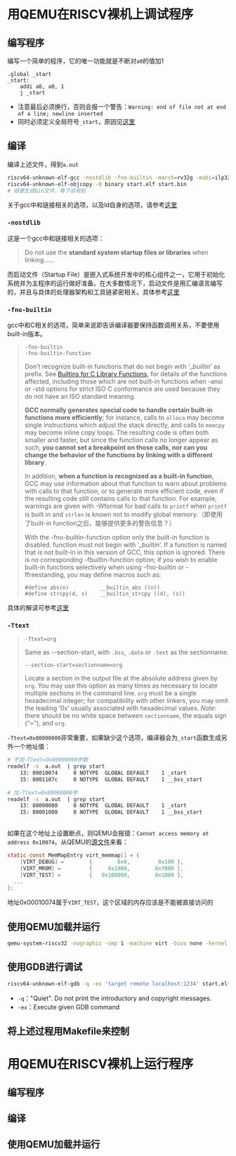 # 用QEMU在RISCV裸机上调试程序

## 编写程序

编写一个简单的程序，它的唯一功能就是不断对`a0`的值加1

```assembly
.global _start
_start:
	addi a0, a0, 1
	j _start

```

* 注意最后必须换行，否则会报一个警告：`Warning: end of file not at end of a line; newline inserted`
* 同时必须定义全局符号`_start`，原因见[这里](../ld/ld.md)

## 编译

编译上述文件，得到`a.out`

```bash
riscv64-unknown-elf-gcc -nostdlib -fno-builtin -march=rv32g -mabi=ilp32 -g -Wall -Ttext=0x80000000 loop.s  -o start.elf 
riscv64-unknown-elf-objcopy -O binary start.elf start.bin
# 顺便生成bin文件，等下会用到
```

关于gcc中和链接相关的选项，以及ld自身的选项，请参考[这里](../ld/ld.md)



### `-nostdlib`

这是一个gcc中和链接相关的选项：

> Do not use the **standard system startup files or libraries** when linking......

而启动文件（Startup File）是嵌入式系统开发中的核心组件之一，它用于初始化系统并为主程序的运行做好准备。在大多数情况下，启动文件是用汇编语言编写的，并且与具体的处理器架构和工具链紧密相关。具体参考[这里](https://zhuanlan.zhihu.com/p/12989475903)



### `-fno-builtin`

gcc中和C相关的选项，简单来说即告诉编译器要保持函数调用关系，不要使用built-in版本。

> ```
> -fno-builtin
> -fno-builtin-function
> ```
>
> Don’t recognize built-in functions that do not begin with ‘__builtin_’ as prefix.  See [Builtins for C Library Functions](https://gcc.gnu.org/onlinedocs/gcc/Library-Builtins.html), for details of the functions affected, including those which are not built-in functions when -ansi or -std options for strict ISO C conformance are used because they do not have an ISO standard meaning.
>
> **GCC normally generates special code to handle certain built-in functions more efficiently**; for instance, calls to `alloca` may become single instructions which adjust the stack directly, and calls to `memcpy` may become inline copy loops.  The resulting code is often both smaller and faster, but since the function calls no longer appear as such, **you cannot set a breakpoint on those calls, nor can you change the behavior of the functions by linking with a different library**.  
>
> In addition, **when a function is recognized as a built-in function**, GCC may use information about that function to warn about problems with calls to that function, or to generate more efficient code, even if the resulting code still contains calls to that function.  For example, warnings are given with -Wformat for bad calls to `printf` when `printf` is built in and `strlen` is known not to modify global memory.（即使用了built-in function之后，能够提供更多的警告信息？）
>
> With the -fno-builtin-function option only the built-in function is disabled.  function must not begin with ‘__builtin_’.  If a function is named that is not built-in in this version of GCC, this option is ignored.  There is no corresponding -fbuiltin-function option; if you wish to enable built-in functions selectively when using -fno-builtin or -ffreestanding, you may define macros such as:
>
> ```
> #define abs(n)          __builtin_abs ((n))
> #define strcpy(d, s)    __builtin_strcpy ((d), (s))
> ```
>

具体的解读可参考[这里](https://stackoverflow.com/questions/54281780/what-exactly-is-fno-builtin-doing-here)





### `-Ttext`

> ```
> -Ttext=org
> ```
>
> Same as --section-start, with `.bss`, `.data` or `.text` as the sectionname.
>
> 
>
>  ```
> --section-start=sectionname=org
>  ```
>
>  Locate a section in the output file at the absolute address given by `org`.  You may use this option as many times as necessary to locate multiple sections in the command line. `org` must be a single hexadecimal integer; for compatibility with other linkers, you may omit the leading ‘0x’ usually associated with hexadecimal values.  *Note:* there should be no white space between `sectionname`, the equals sign (“=”), and `org`.
>

`-Ttext=0x80000000`非常重要，如果缺少这个选项，编译器会为`_start`函数生成另外一个地址值：

```bash
# 不加-Ttext=0x80000000参数
readelf -s  a.out  | grep start
    13: 00010074     0 NOTYPE  GLOBAL DEFAULT    1 _start
    15: 0001107c     0 NOTYPE  GLOBAL DEFAULT    1 __bss_start
    
# 加-Ttext=0x80000000参
readelf -s  a.out  | grep start
    13: 80000000     0 NOTYPE  GLOBAL DEFAULT    1 _start
    15: 80001008     0 NOTYPE  GLOBAL DEFAULT    1 __bss_start    
    
```

如果在这个地址上设置断点，则QEMU会报错：`Cannot access memory at address 0x10074`。从QEMU的[源文件](https://github.com/qemu/qemu/blob/master/hw/riscv/virt.c)来看：

```c
static const MemMapEntry virt_memmap[] = {
    [VIRT_DEBUG] =        {        0x0,         0x100 },
    [VIRT_MROM] =         {     0x1000,        0xf000 },
    [VIRT_TEST] =         {   0x100000,        0x1000 },
  ...
};
```

地址0x00010074属于`VIRT_TEST`，这个区域的内存应该是不能被直接访问的



## 使用QEMU加载并运行

```bash
qemu-system-riscv32 -nographic -smp 1 -machine virt -bios none -kernel start.elf -s -S
```





## 使用GDB进行调试

```bash
riscv64-unknown-elf-gdb -q -ex 'target remote localhost:1234' start.elf
```

* `-q`："Quiet".  Do not print the introductory and copyright messages.
* `-ex`：Execute given GDB command





## 将上述过程用Makefile来控制





# 用QEMU在RISCV裸机上运行程序

## 编写程序

## 编译

## 使用QEMU加载并运行

